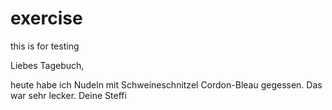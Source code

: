 # exercise
this is for testing


Liebes Tagebuch,

heute habe ich Nudeln mit Schweineschnitzel Cordon-Bleau gegessen. Das war sehr lecker.
Deine Steffi
